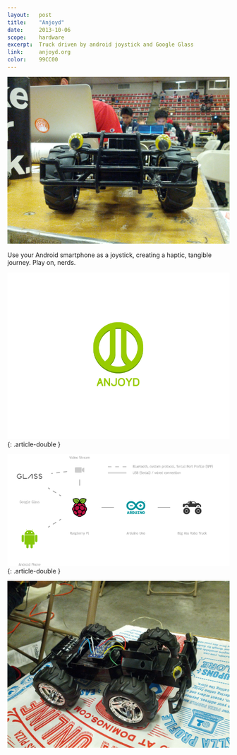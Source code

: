 ```yaml
---
layout:   post
title:    "Anjoyd"
date:     2013-10-06
scope:    hardware
excerpt:  Truck driven by android joystick and Google Glass
link:     anjoyd.org
color:	  99CC00
---
```


![Eyes](/images/anjoyd_eyes.jpg)

<p class="article-text">Use your Android smartphone as a joystick, creating a haptic, tangible journey. Play on, nerds.</p>

![Eyes](/images/anjoyd_logo.png){: .article-double }

![Eyes](/images/anjoyd_stack.png){: .article-double }

![Eyes](/images/anjoyd_car.jpg)
